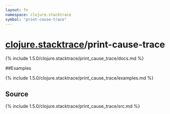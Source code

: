 ```yaml
---
layout: fn
namespace: clojure.stacktrace
symbol: "print-cause-trace"
---
```


# [clojure.stacktrace](../)/print-cause-trace

{% include 1.5.0/clojure.stacktrace/print_cause_trace/docs.md %}

##Examples

{% include 1.5.0/clojure.stacktrace/print_cause_trace/examples.md %}
## Source
{% include 1.5.0/clojure.stacktrace/print_cause_trace/src.md %}

